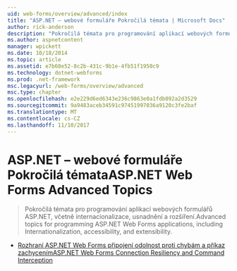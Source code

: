 ```yaml
---
uid: web-forms/overview/advanced/index
title: "ASP.NET – webové formuláře Pokročilá témata | Microsoft Docs"
author: rick-anderson
description: "Pokročilá témata pro programování aplikací webových formulářů ASP.NET, včetně internacionalizace, usnadnění a rozšíření."
ms.author: aspnetcontent
manager: wpickett
ms.date: 10/18/2014
ms.topic: article
ms.assetid: e7b68e52-8c2b-431c-9b1e-4fb51f1950c9
ms.technology: dotnet-webforms
ms.prod: .net-framework
msc.legacyurl: /web-forms/overview/advanced
msc.type: chapter
ms.openlocfilehash: e2e229d6ed6343e236c9863e0a1fdb092a2d3529
ms.sourcegitcommit: 9a9483aceb34591c97451997036a9120c3fe2baf
ms.translationtype: MT
ms.contentlocale: cs-CZ
ms.lasthandoff: 11/10/2017
---
```

<a name="aspnet-web-forms-advanced-topics"></a><span data-ttu-id="ddf21-103">ASP.NET – webové formuláře Pokročilá témata</span><span class="sxs-lookup"><span data-stu-id="ddf21-103">ASP.NET Web Forms Advanced Topics</span></span>
====================
> <span data-ttu-id="ddf21-104">Pokročilá témata pro programování aplikací webových formulářů ASP.NET, včetně internacionalizace, usnadnění a rozšíření.</span><span class="sxs-lookup"><span data-stu-id="ddf21-104">Advanced topics for programming ASP.NET Web Forms applications, including Internationalization, accessibility, and extensibility.</span></span>


- [<span data-ttu-id="ddf21-105">Rozhraní ASP.NET Web Forms připojení odolnost proti chybám a příkaz zachycením</span><span class="sxs-lookup"><span data-stu-id="ddf21-105">ASP.NET Web Forms Connection Resiliency and Command Interception</span></span>](aspnet-web-forms-connection-resiliency-and-command-interception.md)
